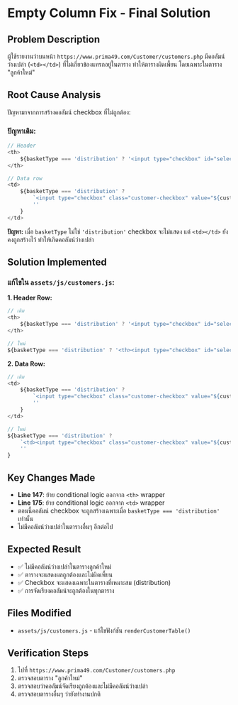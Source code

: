 # Empty Column Fix - Final Solution

## Problem Description
ผู้ใช้รายงานว่าบนหน้า `https://www.prima49.com/Customer/customers.php` มีคอลัมน์ว่างเปล่า (`<td></td>`) ที่ไม่เกี่ยวข้องแทรกอยู่ในตาราง ทำให้ตารางผิดเพี้ยน โดยเฉพาะในตาราง "ลูกค้าใหม่"

## Root Cause Analysis
ปัญหามาจากการสร้างคอลัมน์ checkbox ที่ไม่ถูกต้อง:

### ปัญหาเดิม:
```javascript
// Header
<th>
    ${basketType === 'distribution' ? '<input type="checkbox" id="selectAll" onchange="toggleSelectAll()">' : ''}
</th>

// Data row
<td>
    ${basketType === 'distribution' ? 
        `<input type="checkbox" class="customer-checkbox" value="${customer.customer_id}" onchange="toggleCustomerSelection(${customer.customer_id})">` : 
        ''
    }
</td>
```

**ปัญหา:** เมื่อ `basketType` ไม่ใช่ `'distribution'` checkbox จะไม่แสดง แต่ `<td></td>` ยังคงถูกสร้างไว้ ทำให้เกิดคอลัมน์ว่างเปล่า

## Solution Implemented

### แก้ไขใน `assets/js/customers.js`:

**1. Header Row:**
```javascript
// เดิม
<th>
    ${basketType === 'distribution' ? '<input type="checkbox" id="selectAll" onchange="toggleSelectAll()">' : ''}
</th>

// ใหม่
${basketType === 'distribution' ? '<th><input type="checkbox" id="selectAll" onchange="toggleSelectAll()"></th>' : ''}
```

**2. Data Row:**
```javascript
// เดิม
<td>
    ${basketType === 'distribution' ? 
        `<input type="checkbox" class="customer-checkbox" value="${customer.customer_id}" onchange="toggleCustomerSelection(${customer.customer_id})">` : 
        ''
    }
</td>

// ใหม่
${basketType === 'distribution' ? 
    `<td><input type="checkbox" class="customer-checkbox" value="${customer.customer_id}" onchange="toggleCustomerSelection(${customer.customer_id})"></td>` : 
    ''
}
```

## Key Changes Made
- **Line 147**: ย้าย conditional logic ออกจาก `<th>` wrapper
- **Line 175**: ย้าย conditional logic ออกจาก `<td>` wrapper
- ตอนนี้คอลัมน์ checkbox จะถูกสร้างเฉพาะเมื่อ `basketType === 'distribution'` เท่านั้น
- ไม่มีคอลัมน์ว่างเปล่าในตารางอื่นๆ อีกต่อไป

## Expected Result
- ✅ ไม่มีคอลัมน์ว่างเปล่าในตารางลูกค้าใหม่
- ✅ ตารางจะแสดงผลถูกต้องและไม่ผิดเพี้ยน
- ✅ Checkbox จะแสดงเฉพาะในตารางที่เหมาะสม (distribution)
- ✅ การจัดเรียงคอลัมน์จะถูกต้องในทุกตาราง

## Files Modified
- `assets/js/customers.js` - แก้ไขฟังก์ชัน `renderCustomerTable()`

## Verification Steps
1. ไปที่ `https://www.prima49.com/Customer/customers.php`
2. ตรวจสอบตาราง "ลูกค้าใหม่"
3. ตรวจสอบว่าคอลัมน์จัดเรียงถูกต้องและไม่มีคอลัมน์ว่างเปล่า
4. ตรวจสอบตารางอื่นๆ ว่ายังทำงานปกติ
